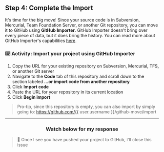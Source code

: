 ## Step 4: Complete the Import

It's time for the big move! Since your source code is in Subversion, Mercurial, Team Foundation Server, or another Git repository, you can move it to GitHub using **GitHub Importer**. GitHub Importer doesn't bring over every piece of data, but it does bring the history. You can read more about GitHub Importer's capabilities [here](https://help.github.com/articles/about-github-importer/).

### :keyboard: Activity: Import your project using GitHub Importer

1. Copy the URL for your existing repository on Subversion, Mercurial, TFS, or another Git server
1. Navigate to the **Code** tab of this repository and scroll down to the section labeled **…or import code from another repository**
1. Click **Import code**
1. Paste the URL for your repository in its current location
1. Click **Begin import**

> Pro-tip, since this repository is empty, you can also import by simply going to: https://github.com/{{ user.username }}/github-move/import

<hr>
<h3 align="center">Watch below for my response</h3>

> :robot: Once I see you have pushed your project to GitHub, I'll close this issue
